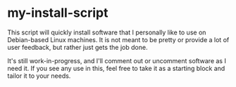 # my-install-script

This script will quickly install software that I personally like to use on Debian-based Linux machines.
It is not meant to be pretty or provide a lot of user feedback, but rather just gets the job done.

It's still work-in-progress, and I'll comment out or uncomment software as I need it. If you see any use in this, feel free to take it as a starting block and tailor it to your needs.
